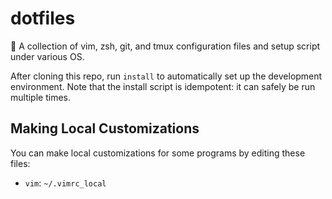 # dotfiles
🤗 A collection of vim, zsh, git, and tmux configuration files and setup script under various OS.

After cloning this repo, run `install` to automatically set up the development environment. Note that the install script is idempotent: it can safely be run multiple times.

## Making Local Customizations

You can make local customizations for some programs by editing these files:

- `vim`: `~/.vimrc_local`
